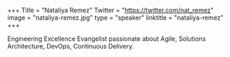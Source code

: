 +++
Title = "Nataliya Remez"
Twitter = "https://twitter.com/nat_remez"
image = "nataliya-remez.jpg"
type = "speaker"
linktitle = "nataliya-remez"
+++

Engineering Excellence Evangelist passionate about Agile, Solutions Architecture, DevOps, Continuous Delivery.

